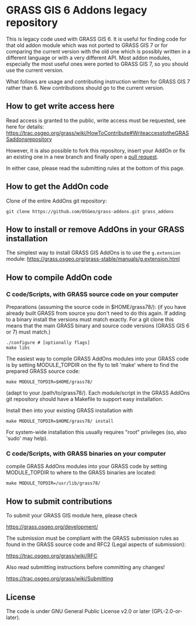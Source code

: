# GRASS GIS 6 Addons legacy repository

This is legacy code used with GRASS GIS 6.
It is useful for finding code for that old addon module which was not
ported to GRASS GIS 7 or for comparing the current version with the
old one which is possibly written in a different language or with
a very different API. Most addon modules, especially the most useful
ones were ported to GRASS GIS 7, so you should use the current version.

What follows are usage and contributing instruction written for
GRASS GIS 7 rather than 6. New contributions should go to the
current version.

## How to get write access here

Read access is granted to the public, write access
must be requested, see here for details:
<https://trac.osgeo.org/grass/wiki/HowToContribute#WriteaccesstotheGRASSaddonsrepository>

However, it is also possible to fork this repository, insert your AddOn or fix
an existing one in a new branch and finally open
a [pull request](https://help.github.com/en/articles/about-pull-requests).

In either case, please read the submitting rules at the bottom of this page.

## How to get the AddOn code

Clone of the entire AddOns git repository:

```
git clone https://github.com/OSGeo/grass-addons.git grass_addons
```

## How to install or remove AddOns in your GRASS installation

The simplest way to install GRASS GIS AddOns is to use the `g.extension`
module:
<https://grass.osgeo.org/grass-stable/manuals/g.extension.html>

## How to compile AddOn code

### C code/Scripts, with GRASS source code on your computer

Preparations (assuming the source code in $HOME/grass78/):
(if you have already built GRASS from source you don't need to do this
again. If adding to a binary install the versions must match exactly.
For a git clone this means that the main GRASS binary and source
code versions (GRASS GIS 6 or 7) must match.)

```
./configure # [optionally flags]
make libs
```

The easiest way to compile GRASS AddOns modules into your GRASS code
is by setting MODULE_TOPDIR on the fly to tell 'make' where to
find the prepared GRASS source code:

```
make MODULE_TOPDIR=$HOME/grass78/
```

(adapt to your /path/to/grass78/). Each module/script in the GRASS
AddOns git repository should have a Makefile to support easy
installation.

Install then into your existing GRASS installation with

```
make MODULE_TOPDIR=$HOME/grass78/ install
```

For system-wide installation this usually requires "root" privileges
(so, also 'sudo' may help).

### C code/Scripts, with GRASS binaries on your computer

compile GRASS AddOns modules into your GRASS code by setting
MODULE_TOPDIR to where to the GRASS binaries are located:

```
make MODULE_TOPDIR=/usr/lib/grass78/
```

## How to submit contributions

To submit your GRASS GIS module here, please check

<https://grass.osgeo.org/development/>

The submission must be compliant with the GRASS
submission rules as found in the GRASS source code
and RFC2 (Legal aspects of submission):

<https://trac.osgeo.org/grass/wiki/RFC>

Also read submitting instructions before committing any changes!

<https://trac.osgeo.org/grass/wiki/Submitting>

## License

The code is under GNU General Public License v2.0 or later (GPL-2.0-or-later).
